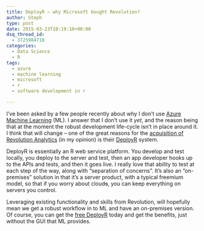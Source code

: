 ```yaml
---
title: DeployR – why Microsoft bought Revolution?
author: Steph
type: post
date: 2015-03-23T10:19:10+00:00
dsq_thread_id:
  - 3725984718
categories:
  - Data Science
  - R
tags:
  - azure
  - machine learning
  - microsoft
  - r
  - software development in r

---
```

I&#8217;ve been asked by a few people recently about why I don&#8217;t use <a href="http://azure.microsoft.com/en-gb/services/machine-learning/" title="Azure Machine Learning" target="_blank">Azure Machine Learning</a> (ML). I answer that I don&#8217;t use it _yet_, and the reason being that at the moment the robust development life-cycle isn&#8217;t in place around it. I think that will change &#8211; one of the great reasons for the <a href="http://blog.revolutionanalytics.com/2015/01/revolution-acquired.html" title="Microsoft acquire Revolution Analytics" target="_blank">acquisition of Revolution Analytics</a> (in my opinion) is their <a href="http://deployr.revolutionanalytics.com/" title="DeployR" target="_blank">DeployR</a> system.

DeployR is essentially an R web service platform. You develop and test locally, you deploy to the server and test, then an app developer hooks up to the APIs and tests, and then it goes live. I really love that ability to test at each step of the way, along with &#8220;separation of concerns&#8221;. It&#8217;s also an &#8220;on-premises&#8221; solution in that it&#8217;s a server product, with a typical freemium model, so that if you worry about cloud<del datetime="2015-03-23T09:59:11+00:00">s</del>, you can keep everything on servers you control.

Leveraging existing functionality and skills from Revolution, will hopefully mean we get a robust workflow in to ML and have an on-premises version. Of course, you can get the <a href="http://deployr.revolutionanalytics.com/download/" title="Download DeployR" target="_blank">free DeployR</a> today and get the benefits, just without the GUI that ML provides.